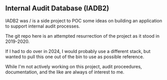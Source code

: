 Internal Audit Database (IADB2)
-------------------------------

IADB2 was / is a side project to POC some ideas on building an application to support internal audit processes.

The git repo here is an attempted resurrection of the project as it stood in 2019-2020.

If I had to do over in 2024, I would probably use a different stack, but wanted to pull this one out of the bin to use as possible reference.

While I'm not actively working on this project, audit proceedures, documentation, and the like are always of interest to me.



